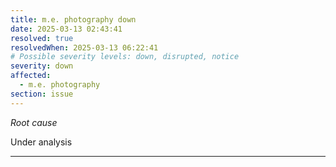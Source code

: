 ```yaml
---
title: m.e. photography down
date: 2025-03-13 02:43:41
resolved: true
resolvedWhen: 2025-03-13 06:22:41
# Possible severity levels: down, disrupted, notice
severity: down
affected:
  - m.e. photography
section: issue
---
```


*Root cause*

Under analysis

---


